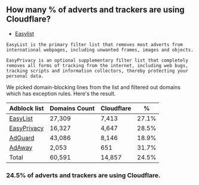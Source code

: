 ## How many % of adverts and trackers are using Cloudflare?


- [Easylist](https://web.archive.org/web/20210516110248/https://easylist.to/)
```
EasyList is the primary filter list that removes most adverts from international webpages, including unwanted frames, images and objects.

EasyPrivacy is an optional supplementary filter list that completely removes all forms of tracking from the internet, including web bugs, tracking scripts and information collectors, thereby protecting your personal data.
```


We picked domain-blocking lines from the list and filtered out domains which has exception rules.
Here's the result.


| Adblock list | Domains Count | Cloudflare | % |
| --- | --- | --- | --- |
| [EasyList](https://easylist.to/easylist/easylist.txt) | 27,309 | 7,413 | 27.1% |
| [EasyPrivacy](https://easylist.to/easylist/easyprivacy.txt) | 16,327 | 4,647 | 28.5% |
| [AdGuard](https://adguardteam.github.io/AdGuardSDNSFilter/Filters/filter.txt) | 43,086 | 8,146 | 18.9% |
| [AdAway](https://raw.githubusercontent.com/AdAway/adaway.github.io/master/hosts.txt) | 2,053 | 651 | 31.7% |
| Total | 60,591 | 14,857 | 24.5% |


### 24.5% of adverts and trackers are using Cloudflare.